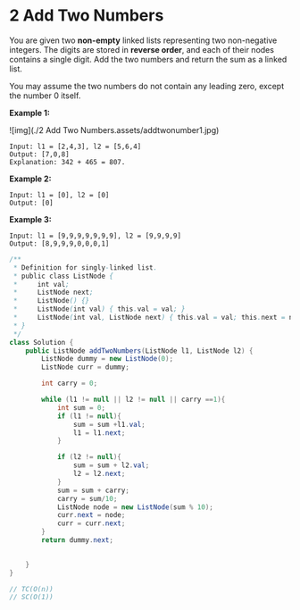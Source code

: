 # 2 Add Two Numbers

You are given two **non-empty** linked lists representing two non-negative integers. The digits are stored in **reverse order**, and each of their nodes contains a single digit. Add the two numbers and return the sum as a linked list.

You may assume the two numbers do not contain any leading zero, except the number 0 itself.

 

**Example 1:**

![img](./2 Add Two Numbers.assets/addtwonumber1.jpg)

```
Input: l1 = [2,4,3], l2 = [5,6,4]
Output: [7,0,8]
Explanation: 342 + 465 = 807.
```

**Example 2:**

```
Input: l1 = [0], l2 = [0]
Output: [0]
```

**Example 3:**

```
Input: l1 = [9,9,9,9,9,9,9], l2 = [9,9,9,9]
Output: [8,9,9,9,0,0,0,1]
```



```java
/**
 * Definition for singly-linked list.
 * public class ListNode {
 *     int val;
 *     ListNode next;
 *     ListNode() {}
 *     ListNode(int val) { this.val = val; }
 *     ListNode(int val, ListNode next) { this.val = val; this.next = next; }
 * }
 */
class Solution {
    public ListNode addTwoNumbers(ListNode l1, ListNode l2) {
        ListNode dummy = new ListNode(0);
        ListNode curr = dummy;

        int carry = 0;

        while (l1 != null || l2 != null || carry ==1){
            int sum = 0;
            if (l1 != null){
                sum = sum +l1.val;
                l1 = l1.next;
            }

            if (l2 != null){
                sum = sum + l2.val;
                l2 = l2.next;
            }
            sum = sum + carry;
            carry = sum/10;
            ListNode node = new ListNode(sum % 10);
            curr.next = node;
            curr = curr.next;
        }
        return dummy.next;

        
    }
}

// TC(O(n))
// SC(O(1))
```

